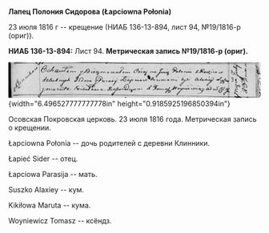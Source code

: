 **Лапец Полония Сидорова (Łapciowna Połonia)**

23 июля 1816 г -- крещение (НИАБ 136-13-894, лист 94, №19/1816-р
(ориг)).

**НИАБ 136-13-894:** Лист 94. **Метрическая запись №19/1816-р (ориг).**

![](./media/efe1689f9b53e79c82d4af157e34a67fc6d0d2c2.png){width="6.496527777777778in"
height="0.9185925196850394in"}

Осовская Покровская церковь. 23 июля 1816 года. Метрическая запись о
крещении.

Łapciowna Połonia -- дочь родителей с деревни Клинники.

Łapieć Sider -- отец.

Łapciowa Parasija -- мать.

Suszko Alaxiey -- кум.

Kikiłowa Maruta -- кума.

Woyniewicz Tomasz -- ксёндз.
